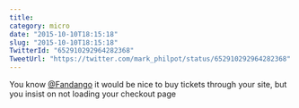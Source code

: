 ```yaml
---
title: 
category: micro
date: "2015-10-10T18:15:18"
slug: "2015-10-10T18:15:18"
TwitterId: "652910292964282368"
TweetUrl: "https://twitter.com/mark_philpot/status/652910292964282368"
---
```


You know [@Fandango](https://twitter.com/Fandango) it would be nice to buy
tickets through your site, but you insist on not loading your checkout page
